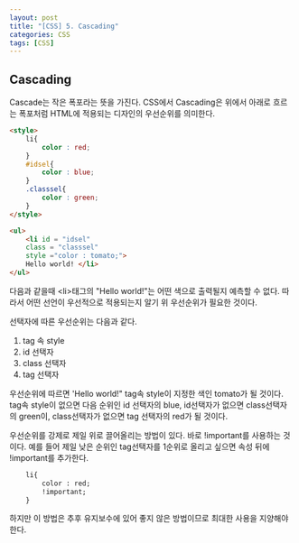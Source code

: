 ```yaml
---
layout: post
title: "[CSS] 5. Cascading"
categories: CSS
tags: [CSS]
---
```


## Cascading

Cascade는 작은 폭포라는 뜻을 가진다. CSS에서 Cascading은 위에서 아래로 흐르는 폭포처럼 HTML에 적용되는 디자인의 우선순위를 의미한다.

~~~html
<style>
    li{
        color : red;
    }
    #idsel{
        color : blue;
    }
    .classsel{
        color : green;
    }
</style>

<ul> 
    <li id = "idsel" 
    class = "classsel" 
    style ="color : tomato;">
    Hello world! </li>
</ul>
~~~

다음과 같을때 \<li>태그의 "Hello world!"는 어떤 색으로 출력될지 예측할 수 없다. 따라서 어떤 선언이 우선적으로 적용되는지 알기 위 우선순위가 필요한 것이다.

선택자에 따른 우선순위는 다음과 같다.

1. tag 속 style
2. id 선택자
3. class 선택자
4. tag 선택자

우선순위에 따르면 'Hello world!" tag속 style이 지정한 색인 tomato가 될 것이다. tag속 style이 없으면 다음 순위인 id 선택자의 blue, id선택자가 없으면 class선택자의 green이, class선택자가 없으면 tag 선택자의 red가 될 것이다.

우선순위를 강제로 제일 위로 끌어올리는 방법이 있다. 바로 !important를 사용하는 것이다.
예를 들어 제일 낮은 순위인 tag선택자를 1순위로 올리고 싶으면 속성 뒤에 !important를 추가한다.

~~~html
    li{
        color : red;
        !important;
    }
~~~

하지만 이 방법은 추후 유지보수에 있어 좋지 않은 방법이므로 최대한 사용을 지양해야 한다.

